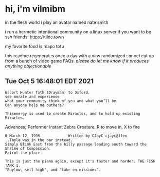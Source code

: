 # hi, i'm vilmibm

in the flesh world i play an avatar named nate smith

i run a hermetic intentional community on a linux server if you want to be ssh friends: https://tilde.town

my favorite food is mapo tofu

this readme regenerates once a day with a new randomized sonnet cut up from a bunch of video game FAQs.
_please do let me know if it produces anything objectionable_

## Tue Oct  5 16:48:01 EDT 2021

    Escort Hunter Toth (Drayman) to Oxford.
    see morale and experience
    what your community think of you and what you’ll be
    Can anyone help me outhere?
    
    Thisenergy is used to create Miracles, and to hold up existing Miracles.
     Advances; Performer
    Instant Zebra Creature.
    R to move in, X to fire
    
    0 March 12, 1996 			 Written by CJayC cjayc@flex
    ..Tayla was in the bar instead.
    Simply Blink East from the hilly passage leading south toward the Shrine of Compassion.
    Patrol the place
    
    This is just the piano again, except it's faster and harder. THE FISH TANK 1.
    "Buylow, sell high", and "take on missions".
